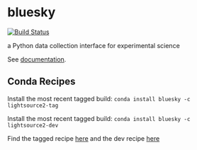 bluesky
=======

[![Build Status](https://travis-ci.org/NSLS-II/bluesky.svg)](https://travis-ci.org/NSLS-II/bluesky)

a Python data collection interface for experimental science

See [documentation](http://nsls-ii.github.io/bluesky).

## Conda Recipes

Install the most recent tagged build: `conda install bluesky -c lightsource2-tag`

Install the most recent tagged build: `conda install bluesky -c lightsource2-dev`

Find the tagged recipe [here](https://github.com/NSLS-II/lightsource2-recipes/tree/master/recipes-tag/bluesky) and the dev recipe [here](https://github.com/NSLS-II/lightsource2-recipes/tree/master/recipes-dev/bluesky)
